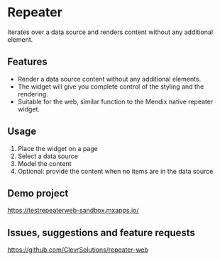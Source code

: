 # Repeater

Iterates over a data source and renders content without any additional element.

## Features

- Render a data source content without any additional elements. 
- The widget will give you complete control of the styling
and the rendering.
- Suitable for the web, similar function to the Mendix native repeater widget.

## Usage

1. Place the widget on a page
1. Select a data source
1. Model the content
1. Optional: provide the content when no items are in the data source

## Demo project

https://testrepeaterweb-sandbox.mxapps.io/

## Issues, suggestions and feature requests

https://github.com/ClevrSolutions/repeater-web
